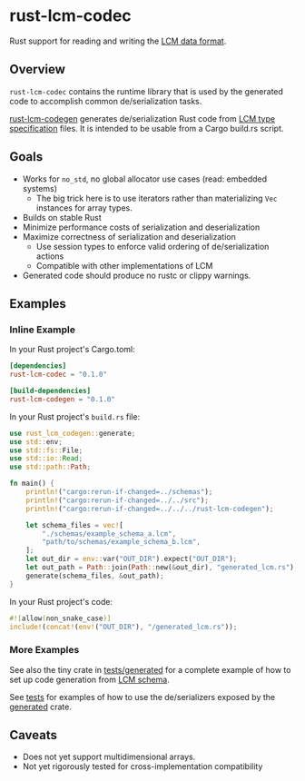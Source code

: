 # rust-lcm-codec

Rust support for reading and writing the [LCM data format](https://lcm-proj.github.io/).

## Overview

`rust-lcm-codec` contains the runtime library that is used by the generated code
to accomplish common de/serialization tasks.

[rust-lcm-codegen](rust-lcm-codegen) generates de/serialization Rust code from
[LCM type specification](https://lcm-proj.github.io/type_specification.html) files.
It is intended to be usable from a Cargo build.rs script.

## Goals

* Works for `no_std`, no global allocator use cases (read: embedded systems)
  * The big trick here is to use iterators rather than materializing `Vec` instances
  for array types.
* Builds on stable Rust
* Minimize performance costs of serialization and deserialization
* Maximize correctness of serialization and deserialization
  * Use session types to enforce valid ordering of de/serialization actions
  * Compatible with other implementations of LCM
* Generated code should produce no rustc or clippy warnings.

## Examples

### Inline Example

In your Rust project's Cargo.toml:

```toml
[dependencies]
rust-lcm-codec = "0.1.0"

[build-dependencies]
rust-lcm-codegen = "0.1.0"
```

In your Rust project's `build.rs` file:

```rust
use rust_lcm_codegen::generate;
use std::env;
use std::fs::File;
use std::io::Read;
use std::path::Path;

fn main() {
    println!("cargo:rerun-if-changed=../schemas");
    println!("cargo:rerun-if-changed=../../src");
    println!("cargo:rerun-if-changed=../../../rust-lcm-codegen");

    let schema_files = vec![
        "./schemas/example_schema_a.lcm",
        "path/to/schemas/example_schema_b.lcm",
    ];
    let out_dir = env::var("OUT_DIR").expect("OUT_DIR");
    let out_path = Path::join(Path::new(&out_dir), "generated_lcm.rs");
    generate(schema_files, &out_path);
}
```

In your Rust project's code:

```rust
#![allow(non_snake_case)]
include!(concat!(env!("OUT_DIR"), "/generated_lcm.rs"));
```

### More Examples

See also the tiny crate in [tests/generated](tests/generated)
for a complete example of how to set up code generation from [LCM schema](tests/schemas).

See [tests](tests) for examples of how to use the
de/serializers exposed by the [generated](tests/generated) crate.

## Caveats

* Does not yet support multidimensional arrays.
* Not yet rigorously tested for cross-implementation compatibility

